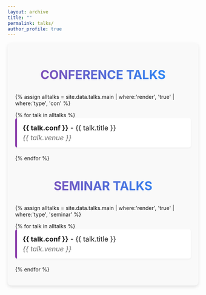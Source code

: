 ```yaml
---
layout: archive
title: ""
permalink: talks/
author_profile: true
---
```


<!-- Custom Styles for Page -->
<style>
  /* Style for the page container */
  .talks-container {
    max-width: 1500px; /* Wider width for more space */
    margin: 0 auto; /* Center the container */
    padding: 20px; /* Add some padding */
    background-color: #f9f9f9; /* Light grey background for contrast */
    border-radius: 10px; /* Rounded corners for a softer look */
    box-shadow: 0 4px 8px rgba(0, 0, 0, 0.1); /* Subtle shadow for depth */
  }

  /* Style for the headings */
  .talks-container h2 {
    font-size: 32px; /* Larger font size for emphasis */
    font-weight: bold; /* Bold font for the heading */
    color: #1e3a8a; /* Dark blue color for the heading */
    text-align: center; /* Center-align the heading */
    margin-bottom: 30px; /* Space below the heading */
    background: linear-gradient(to right, #8e44ad, #1e90ff); /* Gradient text color */
    -webkit-background-clip: text; /* Clip the background to text */
    color: transparent; /* Transparent text to show gradient */
    text-transform: uppercase; /* Uppercase text for distinction */
  }

  /* Style for the talk list */
  .talks-container ul {
    list-style-type: none; /* Remove default list styling */
    padding: 0; /* Remove padding */
  }

  .talks-container li {
    font-size: 18px; /* Font size for talk list */
    margin-bottom: 20px; /* Space below each list item */
    padding: 15px; /* Add padding for space */
    background-color: #ffffff; /* White background for contrast */
    border-left: 5px solid #8e44ad; /* Colored border on the left */
    border-radius: 5px; /* Rounded corners for a softer look */
    box-shadow: 0 2px 4px rgba(0, 0, 0, 0.05); /* Subtle shadow for depth */
    transition: transform 0.2s ease, box-shadow 0.2s ease; /* Smooth transition for hover effect */
  }
  .talks-container li:hover {
    transform: translateY(-5px); /* Slight lift effect on hover */
    box-shadow: 0 8px 16px rgba(0, 0, 0, 0.1); /* Enhanced shadow on hover */
  }

  /* Style for talk details */
  .talks-container li p {
    margin: 5px 0; /* Margin for spacing between lines */
    line-height: 1.6; /* Increase line height for readability */
  }

  /* Style for venue text */
  .talks-container .venue {
    font-style: italic; /* Italicize for differentiation */
    color: #666666; /* Grey color for a softer look */
    display: block; /* Display block to force new line */
    margin-top: 5px; /* Add some space above the venue */
  }

  /* Responsive design for mobile */
  @media (max-width: 600px) {
    .talks-container {
      max-width: 95%; /* Adjust container width for mobile */
    }

    .talks-container h2 {
      font-size: 28px; /* Smaller font size for mobile */
    }

    .talks-container li {
      font-size: 16px; /* Smaller font size for list items */
    }
  }
</style>

<!-- Main Container -->
<div class="talks-container">
  <h2>Conference Talks</h2>
  {% assign alltalks = site.data.talks.main | where:'render', 'true' | where:'type', 'con' %}

  <ul>
    {% for talk in alltalks %}
    <li>
      <strong>{{ talk.conf }}</strong> - {{ talk.title }}<br>
      <span class="venue">{{ talk.venue }}</span>
    </li>
    {% endfor %}
  </ul>

  <h2>Seminar Talks</h2>
  {% assign alltalks = site.data.talks.main | where:'render', 'true' | where:'type', 'seminar' %}

  <ul>
    {% for talk in alltalks %}
    <li>
      <strong>{{ talk.conf }}</strong> - {{ talk.title }}<br>
      <span class="venue">{{ talk.venue }}</span>
    </li>
    {% endfor %}
  </ul>
</div>

